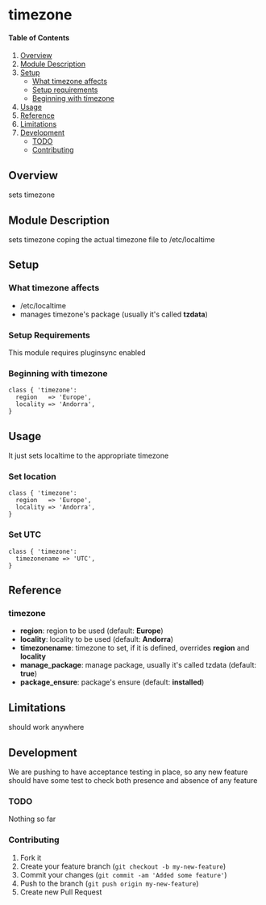 # timezone

#### Table of Contents

1. [Overview](#overview)
2. [Module Description](#module-description)
3. [Setup](#setup)
    * [What timezone affects](#what-timezone-affects)
    * [Setup requirements](#setup-requirements)
    * [Beginning with timezone](#beginning-with-timezone)
4. [Usage](#usage)
5. [Reference](#reference)
5. [Limitations](#limitations)
6. [Development](#development)
    * [TODO](#todo)
    * [Contributing](#contributing)

## Overview

sets timezone

## Module Description

sets timezone coping the actual timezone file to /etc/localtime

## Setup

### What timezone affects

* /etc/localtime
* manages timezone's package (usually it's called **tzdata**)

### Setup Requirements

This module requires pluginsync enabled

### Beginning with timezone

```puppet
class { 'timezone':
  region   => 'Europe',
  locality => 'Andorra',
}
```

## Usage

It just sets localtime to the appropriate timezone

### Set location

```puppet
class { 'timezone':
  region   => 'Europe',
  locality => 'Andorra',
}
```

### Set UTC

```puppet
class { 'timezone':
  timezonename => 'UTC',
}
```

## Reference

### timezone
* **region**: region to be used (default: **Europe**)
* **locality**: locality to be used (default: **Andorra**)
* **timezonename**: timezone to set, if it is defined, overrides **region** and **locality**
* **manage_package**: manage package, usually it's called tzdata (default: **true**)
* **package_ensure**: package's ensure (default: **installed**)

## Limitations

should work anywhere

## Development

We are pushing to have acceptance testing in place, so any new feature should
have some test to check both presence and absence of any feature

### TODO

Nothing so far

### Contributing

1. Fork it
2. Create your feature branch (`git checkout -b my-new-feature`)
3. Commit your changes (`git commit -am 'Added some feature'`)
4. Push to the branch (`git push origin my-new-feature`)
5. Create new Pull Request

